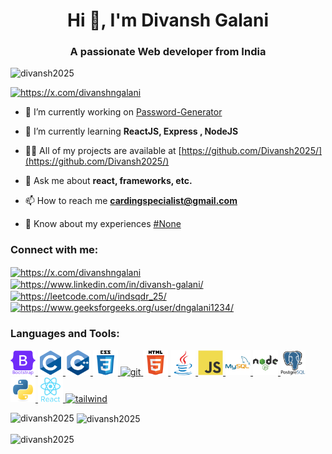 <h1 align="center">Hi 👋, I'm Divansh Galani</h1>
<h3 align="center">A passionate Web developer from India</h3>

<p align="left"> <img src="https://komarev.com/ghpvc/?username=divansh2025&label=Profile%20views&color=0e75b6&style=flat" alt="divansh2025" /> </p>

<p align="left"> <a href="https://twitter.com/https://x.com/divanshngalani" target="blank"><img src="https://img.shields.io/twitter/follow/https://x.com/divanshngalani?logo=twitter&style=for-the-badge" alt="https://x.com/divanshngalani" /></a> </p>

- 🔭 I’m currently working on [Password-Generator](https://github.com/Divansh2025/advanced-password-generator)

- 🌱 I’m currently learning **ReactJS, Express , NodeJS**

- 👨‍💻 All of my projects are available at [https://github.com/Divansh2025/](https://github.com/Divansh2025/)

- 💬 Ask me about **react, frameworks, etc.**

- 📫 How to reach me **cardingspecialist@gmail.com**

- 📄 Know about my experiences [#None](#None)

<h3 align="left">Connect with me:</h3>
<p align="left">
<a href="https://twitter.com/https://x.com/divanshngalani" target="blank"><img align="center" src="https://raw.githubusercontent.com/rahuldkjain/github-profile-readme-generator/master/src/images/icons/Social/twitter.svg" alt="https://x.com/divanshngalani" height="30" width="40" /></a>
<a href="https://linkedin.com/in/https://www.linkedin.com/in/divansh-galani/" target="blank"><img align="center" src="https://raw.githubusercontent.com/rahuldkjain/github-profile-readme-generator/master/src/images/icons/Social/linked-in-alt.svg" alt="https://www.linkedin.com/in/divansh-galani/" height="30" width="40" /></a>
<a href="https://www.leetcode.com/https://leetcode.com/u/indsqdr_25/" target="blank"><img align="center" src="https://raw.githubusercontent.com/rahuldkjain/github-profile-readme-generator/master/src/images/icons/Social/leet-code.svg" alt="https://leetcode.com/u/indsqdr_25/" height="30" width="40" /></a>
<a href="https://auth.geeksforgeeks.org/user/https://www.geeksforgeeks.org/user/dngalani1234/" target="blank"><img align="center" src="https://raw.githubusercontent.com/rahuldkjain/github-profile-readme-generator/master/src/images/icons/Social/geeks-for-geeks.svg" alt="https://www.geeksforgeeks.org/user/dngalani1234/" height="30" width="40" /></a>
</p>

<h3 align="left">Languages and Tools:</h3>
<p align="left"> <a href="https://getbootstrap.com" target="_blank" rel="noreferrer"> <img src="https://raw.githubusercontent.com/devicons/devicon/master/icons/bootstrap/bootstrap-plain-wordmark.svg" alt="bootstrap" width="40" height="40"/> </a> <a href="https://www.cprogramming.com/" target="_blank" rel="noreferrer"> <img src="https://raw.githubusercontent.com/devicons/devicon/master/icons/c/c-original.svg" alt="c" width="40" height="40"/> </a> <a href="https://www.w3schools.com/cpp/" target="_blank" rel="noreferrer"> <img src="https://raw.githubusercontent.com/devicons/devicon/master/icons/cplusplus/cplusplus-original.svg" alt="cplusplus" width="40" height="40"/> </a> <a href="https://www.w3schools.com/css/" target="_blank" rel="noreferrer"> <img src="https://raw.githubusercontent.com/devicons/devicon/master/icons/css3/css3-original-wordmark.svg" alt="css3" width="40" height="40"/> </a> <a href="https://git-scm.com/" target="_blank" rel="noreferrer"> <img src="https://www.vectorlogo.zone/logos/git-scm/git-scm-icon.svg" alt="git" width="40" height="40"/> </a> <a href="https://www.w3.org/html/" target="_blank" rel="noreferrer"> <img src="https://raw.githubusercontent.com/devicons/devicon/master/icons/html5/html5-original-wordmark.svg" alt="html5" width="40" height="40"/> </a> <a href="https://www.java.com" target="_blank" rel="noreferrer"> <img src="https://raw.githubusercontent.com/devicons/devicon/master/icons/java/java-original.svg" alt="java" width="40" height="40"/> </a> <a href="https://developer.mozilla.org/en-US/docs/Web/JavaScript" target="_blank" rel="noreferrer"> <img src="https://raw.githubusercontent.com/devicons/devicon/master/icons/javascript/javascript-original.svg" alt="javascript" width="40" height="40"/> </a> <a href="https://www.mysql.com/" target="_blank" rel="noreferrer"> <img src="https://raw.githubusercontent.com/devicons/devicon/master/icons/mysql/mysql-original-wordmark.svg" alt="mysql" width="40" height="40"/> </a> <a href="https://nodejs.org" target="_blank" rel="noreferrer"> <img src="https://raw.githubusercontent.com/devicons/devicon/master/icons/nodejs/nodejs-original-wordmark.svg" alt="nodejs" width="40" height="40"/> </a> <a href="https://www.postgresql.org" target="_blank" rel="noreferrer"> <img src="https://raw.githubusercontent.com/devicons/devicon/master/icons/postgresql/postgresql-original-wordmark.svg" alt="postgresql" width="40" height="40"/> </a> <a href="https://www.python.org" target="_blank" rel="noreferrer"> <img src="https://raw.githubusercontent.com/devicons/devicon/master/icons/python/python-original.svg" alt="python" width="40" height="40"/> </a> <a href="https://reactjs.org/" target="_blank" rel="noreferrer"> <img src="https://raw.githubusercontent.com/devicons/devicon/master/icons/react/react-original-wordmark.svg" alt="react" width="40" height="40"/> </a> <a href="https://tailwindcss.com/" target="_blank" rel="noreferrer"> <img src="https://www.vectorlogo.zone/logos/tailwindcss/tailwindcss-icon.svg" alt="tailwind" width="40" height="40"/> </a> </p>

<p><img align="left" src="https://github-readme-stats.vercel.app/api/top-langs?username=divansh2025&show_icons=true&locale=en&layout=compact" alt="divansh2025" /></p>

<p>&nbsp;<img align="center" src="https://github-readme-stats.vercel.app/api?username=divansh2025&show_icons=true&locale=en" alt="divansh2025" /></p>

<p><img align="center" src="https://github-readme-streak-stats.herokuapp.com/?user=divansh2025&" alt="divansh2025" /></p>
